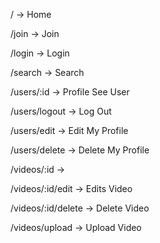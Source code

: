 / -> Home

/join -> Join

/login -> Login

/search -> Search


/users/:id -> Profile See User

/users/logout -> Log Out

/users/edit -> Edit My Profile

/users/delete -> Delete My Profile


/videos/:id ->

/videos/:id/edit -> Edits Video

/videos/:id/delete -> Delete Video

/videos/upload -> Upload Video



